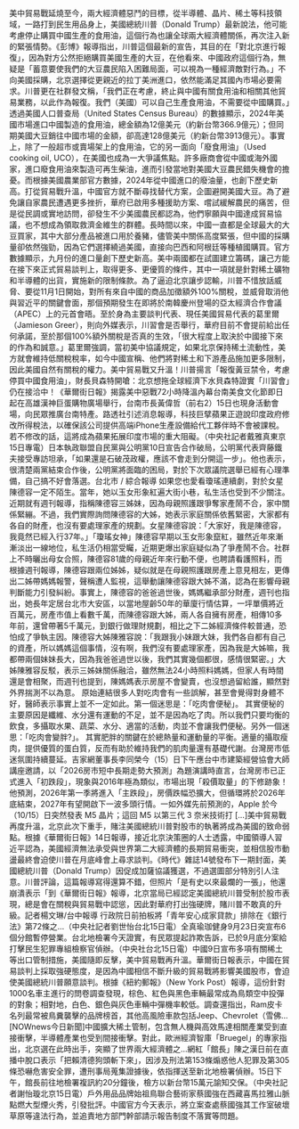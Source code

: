 美中貿易戰延燒至今，兩大經濟體惡鬥的目標，從半導體、晶片、稀土等科技領域，一路打到民生用品身上，美國總統川普（Donald Trump）最新說法，他可能考慮停止購買中國生產的食用油，這個行為也讓全球兩大經濟體關係，再次注入新的緊張情勢。《彭博》報導指出，川普這個最新的宣告，其目的在「對北京進行報復」，因為對方公然拒絕購買美國生產的大豆，在他看來、中國政府這個行為，無疑是「蓄意要使我們的大豆農民陷入困難局面，可以視為一種經濟敵對行為。」不向美國採購，北京選擇從更親近的拉丁美洲進口，依然能滿足其國內市場必要需求。川普更在社群發文稱，「我們正在考慮，終止與中國有關食用油和相關其他貿易業務，以此作為報復。我們（美國）可以自己生產食用油，不需要從中國購買。」透過美國人口普查局（United States Census Bureau）的數據顯示，2024年美國市場進口中國製造的食用油，總金額為12億美元（約新台幣366.9億元）；但同期美國大豆銷往中國市場的金額，卻高達128億美元（約新台幣3913億元）。事實上，除了一般超市或賣場架上的食用油，它的另一面向「廢食用油」（Used cooking oil, UCO），在美國也成為一大爭議焦點。許多廠商會從中國或海外國家，進口廢食用油來製造可再生柴油，進而引發當地對美國大豆農民錯失機會的擔憂。而根據美國農業部官方數據，2024年從中國進口的廢油量，也創下歷史新高。打從貿易戰升溫，中國官方就不斷尋找替代方案，企圖避開美國大豆。為了避免讓自家農民遭遇更多挫折，華府已啟用多種援助方案、嚐試緩解農民的痛苦，但是從民調或實地訪問，卻發生不少美國農民都認為，他們寧願與中國達成貿易協議，也不想成為領取救濟金維生的群體。長時間以來，中國一直都是全球最大的大豆買家，其中大部分產品被進口用於養豬，儘管美中關係高度緊張，但中國的採購量卻依然強勁，因為它們選擇繞過美國，直接向巴西和阿根廷等種植國購買。官方數據顯示，九月份的進口量創下歷史新高。美中兩國都在試圖建立籌碼，讓己方能在接下來正式貿易談判上，取得更多、更優質的條件，其中一項就是針對稀土礦物和半導體的出貨，實施新的限制條款。為了逼迫北京讓步認輸，川普不惜放話威脅、要從11月1日開始，對所有來自中國的商品加徵額外100%關稅，並威脅取消他與習近平的關鍵會面，那個預期發生在即將於南韓慶州登場的亞太經濟合作會議（APEC）上的元首會晤。至於身為主要談判代表、現任美國貿易代表的葛里爾（Jamieson Greer），則向外媒表示，川習會是否舉行，華府目前不會提前給出任何承諾，至於那個100%額外關稅是否真的生效，「很大程度上取決於中國接下來的作為和誠意。」葛里爾強調，當初美中協議規定，如果北京保持稀土流動性，美方就會維持低關稅稅率，如今中國宣稱、他們將對稀土和下游產品施加更多限制，因此美國自然有關稅的權力。美中貿易戰又升溫！川普揚言「報復黃豆禁令，考慮停買中國食用油」，財長貝森特開嗆：北京想拖全球經濟下水貝森特證實「川習會」仍在接洽中！《華爾街日報》揭露美中惡戰72小時降溫內幕台南美食文化節即日起在高雄漢神巨蛋購物廣場舉行，台南市長黃偉哲（前右2）15日也現身活動會場，向民眾推廣台南特產。路透社引述消息報導，科技巨擘蘋果正遊說印度政府修改所得稅法，以確保該公司提供高端iPhone生產設備給代工夥伴時不會被課稅。若不修改的話，這將成為蘋果拓展印度市場的重大阻礙。（中央社記者戴雅真東京15日專電）日本執政聯盟自民黨與公明黨10日宣告合作破局，公明黨代表齊藤鐵夫接受專訪坦承，「如果還是石破茂政權，應該不會走到分開這一步」。他也表示，很清楚兩黨結束合作後，公明黨將面臨的困局，對於下次眾議院選舉已經有心理準備，自己搞不好會落選。台北市 / 綜合報導 如果您也愛看瓊瑤連續劇，對於女星陳德容一定不陌生。當年，她以玉女形象紅遍大街小巷，私生活也受到不少關注。近期就有週刊報導，指稱陳德容三姊妹，因為母親照護跟爭奪家產鬧不合，家中關係緊繃。不過，我們實際詢問陳德容的大姊，她表示家庭關係依舊緊密，大家都有各自的財產，也沒有要處理家產的規劃。女星陳德容說：「大家好，我是陳德容，我竟然已經入行37年。」「瓊瑤女神」陳德容早期以玉女形象竄紅，雖然近年來漸漸淡出一線地位，私生活仍相當受矚，近期更爆出家庭疑似為了爭產鬧不合。社群上不時曬出母女合照，陳德容81歲的母親近年來行動不便，也聘請看護照料，而根據週刊報導，陳德容跟兩位姊姊，疑似就是在母親照護跟房產上意見相左，更傳出二姊帶媽媽報警，聲稱遭人監視，這舉動讓陳德容跟大姊不滿，認為在影響母親判斷能力引發糾紛。事實上，陳德容的爸爸過世後，媽媽繼承部分財產，週刊也指出，她長年定居台北市大安區，以當地屋齡50年的華廈行情估算，一坪單價將近百萬元，房產市值上看數千萬，而陳德容跟大姊，兩人各自擁有房產，相傳10多年前，還曾帶著5千萬元，到銀行做理財規劃，相比之下二姊經濟條件較普通，恐怕成了爭執主因。陳德容大姊陳雅容說：「我跟我小妹跟大妹，我們各自都有自己的資產，所以媽媽這個事情，沒有啊，我們沒有要處理家產，因為我是大姊嘛，我都帶兩個妹妹長大，因為我爸爸過世以後，我們其實幾個都很，感情很緊密。」大姊陳雅容反駁，表示三姊妹關係融洽，雖然無法24小時照料媽媽，但家人有時間還是會相聚，而週刊也提到，陳媽媽表示房屋不會變賣，也沒想過留給誰，顯然對外界揣測不以為意。  原始連結很多人對吃肉會有一些誤解，甚至會覺得對身體不好，醫師表示事實上並不一定如此。第一個迷思是：「吃肉會便秘」。 其實便秘的主要原因是纖維、水分還有運動的不足，並不是因為吃了肉。所以我們只要均衡的飲食，多攝取水果、蔬菜、水分、適當的活動，肉並不會讓我們便秘。另外一個迷思：「吃肉會變胖?」。 其實肥胖的關鍵在於總熱量和運動量的平衡。適量的攝取瘦肉，提供優質的蛋白質，反而有助於維持我們的肌肉量還有基礎代謝。台灣房市低迷氛圍持續蔓延。吉家網董事長李同榮今（15）日下午應台中市建築經營協會大師講座邀請，以「2026房市短中長期走勢大預測」為題演講時直言，台灣房市已正式進入「初跌段」，現象與2016年極為類似，市場出現「殺價取量」的下修跡象！他預測，2026年第一季將進入「主跌段」，房價跌幅恐擴大，但循環將於2026年底結束，2027年有望開啟下一波多頭行情。一如外媒先前預測的，Apple 於今（10/15）日突然發表 M5 晶片；這回 M5 以第三代 3 奈米技術打 […]美中貿易戰再度升溫，北京此次下重手，賭注美國總統川普對股市的執著將成為美國的致命弱點。根據《華爾街日報》14日報導，接近北京決策圈的人士透露，中國領導人習近平認為，美國經濟無法承受與世界第二大經濟體的長期貿易衝突，並相信股市動盪最終會迫使川普在月底峰會上尋求談判。《時代》雜誌14號發布下一期封面，美國總統川普（Donald Trump）因促成加薩協議獲選，不過選圖部分特別引人注意。川普評論，這篇報導寫得還算不錯，但照片「是有史以來最爛的一張」，他還崩潰表示「到《華爾街日報》報導，北京當局已經認定美國總統川普受制於股市表現，總是會在關稅與貿易戰中認慫，因此對華府打出強硬牌，賭川普不敢真的升級。記者楊文琳/台中報導 行政院日前拍板將「青年安心成家貸款」排除在《銀行法》第72條之…（中央社記者劉世怡台北15日電）全真瑜珈健身9月23日突宣布6個分館暫停營業。台北地檢署今天證實，有民眾提起詐欺告訴，已於9月底分案給打擊民生犯罪專組檢察官偵辦。（中央社台北15日電）中國9日宣布多項有關稀土等出口管制措施，美國隨即反擊，美中貿易戰再升溫。華爾街日報表示，中國在貿易談判上採取強硬態度，是因為中國相信不斷升級的貿易戰將影響美國股市，會迫使美國總統川普願意談判。根據《紐約郵報》（New York Post）報導，這份針對1000名車主進行的問卷調查發現，棕色、紅色與黑色車輛最常成為鳥類空中投彈的對象；相對地，白色、銀色與灰色車輛中彈機率較低。調查還指出，Ram皮卡名列最常被鳥糞襲擊的品牌榜首，其他高風險車款包括Jeep、Chevrolet（雪佛...[NOWnews今日新聞]中國擴大稀土管制，包含無人機與高效馬達相關產業受到直接衝擊，半導體產業也受到間接衝擊。對此，歐洲經濟智庫「Bruegel」的專家指出，北京選在此時出手，突顯了世界兩大經濟體之...網紅「館長」陳之漢日前在直播中脫口表示「把賴清德狗頭斬下來」，因涉及刑法第153條煽惑他人犯罪及第305條恐嚇危害安全罪，遭刑事局蒐集證據後，依指揮送至新北地檢署偵辦。15日下午，館長前往地檢署複訊約20分鐘後，檢方以新台幣15萬元諭知交保。（中央社記者謝怡璇北京15日電）戶外用品品牌始祖鳥聯合藝術家蔡國強在西藏喜馬拉雅山脈點燃大型煙火秀，引發批評。中國官方今天表示，將立案查處蔡國強其工作室破壞草原等違法行為，並追責地方部門幹部請示報告制度不落實等問題。